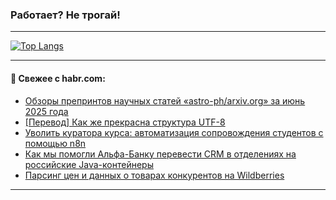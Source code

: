 ### Работает? Не трогай!

---
<!--
#### 🛠️ Technical stack:

![Java](https://img.shields.io/badge/Java-informational?logo=Oracle&style=flat&logoColor=white&color=FF4500)
![Kotlin](https://img.shields.io/badge/Kotlin-informational?logo=Kotlin&style=flat&logoColor=white&color=774D97)
![TS](https://img.shields.io/badge/TypeScript-informational?logo=typeScript&style=flat&logoColor=black&color=017acc)
![Python](https://img.shields.io/badge/Python-informational?logo=Python&style=flat&logoColor=black&color=ffdd54) <br>
![Spring](https://img.shields.io/badge/Spring-informational?logo=Spring&style=flat&logoColor=white&color=6DB33F) 
![SpringBoot](https://img.shields.io/badge/SpringBoot-informational?logo=SpringBoot&style=flat&logoColor=white&color=6DB33F)
![Nest](https://img.shields.io/badge/NestJS-informational?logo=NestJS&style=flat&logoColor=white&color=E0234E) 
![NodeJS](https://img.shields.io/badge/NodeJS-informational?logo=node.js&style=flat&logoColor=white&color=70A760)<br>
![PostgreSQL](https://img.shields.io/badge/PostgreSQL-informational?logo=PostgreSQL&style=flat&logoColor=white&color=DAA520)
![MongoDB](https://img.shields.io/badge/MongoDB-informational?logo=MongoDB&style=flat&logoColor=white&color=870000)
![Apache](https://img.shields.io/badge/Apache-informational?logo=apache&style=flat&logoColor=white&color=f74e28)

___ 
-->

<!--- #### 🛠️ : --->

[![Top Langs](https://github-readme-stats-82jvfl3w3-advtsettinggmailcoms-projects.vercel.app/api/top-langs/?username=zloylis&langs_count=10&hide_title=true&title_color=e6edf3&size_weight=0.5&count_weight=0.5&layout=compact&hide_progress=true&hide_border=true&theme=dracula&hide=css,makefile,cmake)](https://github.com/zloylis)

<!---


####  :octocat:&nbsp;&nbsp; Статистика:

![GitHub stats](https://github-readme-stats-u2qms2cxw-advtsettinggmailcoms-projects.vercel.app/api?username=zloylis&show_icons=true&hide_border=true&theme=dracula&title_color=e6edf3&include_all_commits=true&count_private=true&hide_rank=false&hide_title=true&rank_icon=github)
-->
---

#### 💬 Свежее с habr.com:

<!-- BLOG-POST-LIST:START -->
- [Обзоры препринтов научных статей «astro-ph/arxiv.org» за июнь 2025 года](https://habr.com/ru/articles/948996/?utm_source=habrahabr&utm_medium=rss&utm_campaign=948996)
- [[Перевод] Как же прекрасна структура UTF-8](https://habr.com/ru/companies/ruvds/articles/947644/?utm_source=habrahabr&utm_medium=rss&utm_campaign=947644)
- [Уволить куратора курса: автоматизация сопровождения студентов с помощью n8n](https://habr.com/ru/articles/948992/?utm_source=habrahabr&utm_medium=rss&utm_campaign=948992)
- [Как мы помогли Альфа-Банку перевести CRM в отделениях на российские Java-контейнеры](https://habr.com/ru/companies/axiomjdk/articles/948754/?utm_source=habrahabr&utm_medium=rss&utm_campaign=948754)
- [Парсинг цен и данных о товарах конкурентов на Wildberries](https://habr.com/ru/companies/amvera/articles/948988/?utm_source=habrahabr&utm_medium=rss&utm_campaign=948988)
<!-- BLOG-POST-LIST:END -->

---
